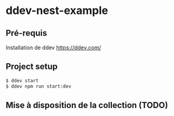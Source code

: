 # ddev-nest-example

## Pré-requis
Installation de ddev
https://ddev.com/

## Project setup

```bash
$ ddev start
$ ddev npm run start:dev
```

## Mise à disposition de la collection (TODO)
